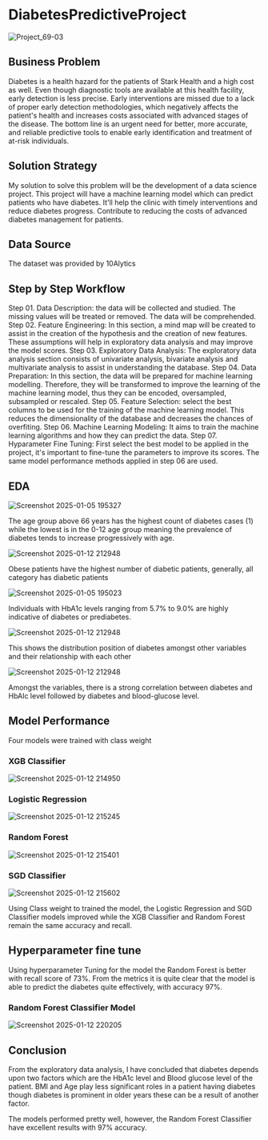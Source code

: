 # DiabetesPredictiveProject

![Project_69-03](https://github.com/user-attachments/assets/0846d72c-e140-43aa-9f04-4cb4f8e95952)

## Business Problem
Diabetes is a health hazard for the patients of Stark Health and a high cost as well. Even though diagnostic tools are available at this health facility, early detection is less precise. Early interventions are missed due to a lack of proper early detection methodologies, which negatively affects the patient's health and increases costs associated with advanced stages of the disease. The bottom line is an urgent need for better, more accurate, and reliable predictive tools to enable early identification and treatment of at-risk individuals.

## Solution Strategy
My solution to solve this problem will be the development of a data science project. This project will have a machine learning model which can predict patients who have diabetes. It'll help the clinic with timely interventions and reduce diabetes progress. Contribute to reducing the costs of advanced diabetes management for patients.

## Data Source
The dataset was provided by 10Alytics

## Step by Step Workflow
Step 01. Data Description: the data will be collected and studied. The missing values will be treated or removed. The data will be comprehended.
Step 02. Feature Engineering: In this section, a mind map will be created to assist in the creation of the hypothesis and the creation of new features. These assumptions will help in exploratory data analysis and may improve the model scores.
Step 03. Exploratory Data Analysis: The exploratory data analysis section consists of univariate analysis, bivariate analysis and multivariate analysis to assist in understanding the database.
Step 04. Data Preparation: In this section, the data will be prepared for machine learning modelling. Therefore, they will be transformed to improve the learning of the machine learning model, thus they can be encoded, oversampled, subsampled or rescaled.
Step 05. Feature Selection: select the best columns to be used for the training of the machine learning model. This reduces the dimensionality of the database and decreases the chances of overfiting.
Step 06. Machine Learning Modeling: It aims to train the machine learning algorithms and how they can predict the data.
Step 07. Hyparameter Fine Tuning: First select the best model to be applied in the project, it's important to fine-tune the parameters to improve its scores. The same model performance methods applied in step 06 are used.

## EDA

![Screenshot 2025-01-05 195327](https://github.com/user-attachments/assets/63f14506-6d8d-4ddc-b059-1f42606d134d)

The age group above 66 years has the highest count of diabetes cases (1) while the lowest is in the 0-12 age group meaning the prevalence of diabetes tends to increase progressively with age.

![Screenshot 2025-01-12 212948](https://github.com/user-attachments/assets/9e86e934-6a4c-4e0e-9865-c2cac70e1ef1)

Obese patients have the highest number of diabetic patients, generally, all category has diabetic patients 

![Screenshot 2025-01-05 195023](https://github.com/user-attachments/assets/13b9275b-b936-4603-8e4a-6b1306960a2d)

Individuals with HbA1c levels ranging from 5.7% to 9.0% are highly indicative of diabetes or prediabetes.

![Screenshot 2025-01-12 212948](https://github.com/user-attachments/assets/e63433eb-93a6-493e-a8ab-81d29a666a5a)

This shows the distribution position of diabetes amongst other variables and their relationship with each other

![Screenshot 2025-01-12 212948](https://github.com/user-attachments/assets/edfd9340-7727-4aa1-80d3-ed5acac1d62a)

Amongst the variables, there is a strong correlation between diabetes and HbAIc level followed by diabetes and blood-glucose level.

## Model Performance
Four models were trained with class weight

### XGB Classifier
![Screenshot 2025-01-12 214950](https://github.com/user-attachments/assets/043d4a4e-2675-4323-968a-83a483ea9911)

### Logistic Regression
![Screenshot 2025-01-12 215245](https://github.com/user-attachments/assets/376be735-6906-4bdf-9ac1-7a284daa3440)

### Random Forest
![Screenshot 2025-01-12 215401](https://github.com/user-attachments/assets/7257e803-3aba-4d15-872b-87fe718c7152)

### SGD Classifier
![Screenshot 2025-01-12 215602](https://github.com/user-attachments/assets/79ebeb1c-08f1-48b0-b2e9-5f7e83c9677b)

Using Class weight to trained the model, the Logistic Regression and SGD Classifier models improved while the  XGB Classifier and Random Forest remain the same accuracy and recall.

## Hyperparameter fine tune
Using hyperparameter Tuning for the model the Random Forest is better with recall score of 73%. From the metrics it is quite clear that the model is able to predict the diabetes quite effectively, with accuracy 97%.

### Random Forest Classifier Model
![Screenshot 2025-01-12 220205](https://github.com/user-attachments/assets/e784e8c7-66ec-40c2-92e5-c062c916fa67)

## Conclusion
From the exploratory data analysis, I have concluded that diabetes depends upon two factors which are the HbA1c level and Blood glucose level of the patient. BMI and Age play less significant roles in a patient having diabetes though diabetes is prominent in older years these can be a result of another factor.

The models performed pretty well, however, the Random Forest Classifier have excellent results with 97% accuracy.




